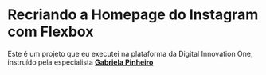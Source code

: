 # Recriando a Homepage do Instagram com Flexbox

Este é um projeto que eu executei na plataforma da Digital Innovation One, instruído pela especialista [**Gabriela Pinheiro**](https://github.com/SpruceGabriela)